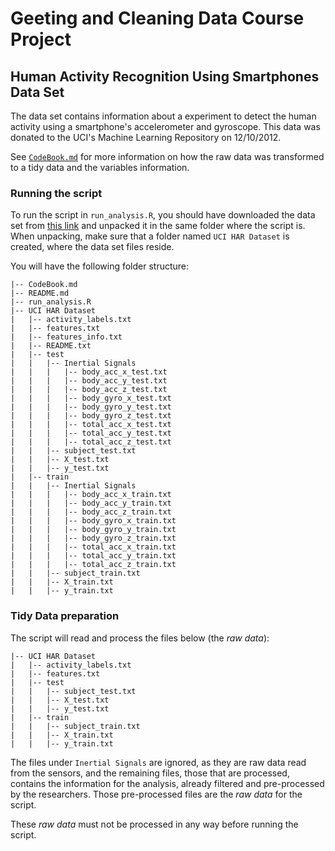 Geeting and Cleaning Data Course Project
========================================

Human Activity Recognition Using Smartphones Data Set
-----------------------------------------------------

The data set contains information about a experiment to detect the
human activity using a smartphone's accelerometer and gyroscope. This
data was donated to the UCI's Machine Learning Repository on
12/10/2012.

See [`CodeBook.md`](CodeBook.md) for more information on how the raw data was
transformed to a tidy data and the variables information.

### Running the script

To run the script in `run_analysis.R`, you should have downloaded the data set
from [this link](https://d396qusza40orc.cloudfront.net/getdata%2Fprojectfiles%2FUCI%20HAR%20Dataset.zip)
and unpacked it in the same folder where the script is. When unpacking, make
sure that a folder named `UCI HAR Dataset` is created, where the data set
files reside.

You will have the following folder structure:

    |-- CodeBook.md
    |-- README.md
    |-- run_analysis.R
    |-- UCI HAR Dataset
    |   |-- activity_labels.txt
    |   |-- features.txt
    |   |-- features_info.txt
    |   |-- README.txt
    |   |-- test
    |   |   |-- Inertial Signals
    |   |   |   |-- body_acc_x_test.txt
    |   |   |   |-- body_acc_y_test.txt
    |   |   |   |-- body_acc_z_test.txt
    |   |   |   |-- body_gyro_x_test.txt
    |   |   |   |-- body_gyro_y_test.txt
    |   |   |   |-- body_gyro_z_test.txt
    |   |   |   |-- total_acc_x_test.txt
    |   |   |   |-- total_acc_y_test.txt
    |   |   |   |-- total_acc_z_test.txt
    |   |   |-- subject_test.txt
    |   |   |-- X_test.txt
    |   |   |-- y_test.txt
    |   |-- train
    |   |   |-- Inertial Signals
    |   |   |   |-- body_acc_x_train.txt
    |   |   |   |-- body_acc_y_train.txt
    |   |   |   |-- body_acc_z_train.txt
    |   |   |   |-- body_gyro_x_train.txt
    |   |   |   |-- body_gyro_y_train.txt
    |   |   |   |-- body_gyro_z_train.txt
    |   |   |   |-- total_acc_x_train.txt
    |   |   |   |-- total_acc_y_train.txt
    |   |   |   |-- total_acc_z_train.txt
    |   |   |-- subject_train.txt
    |   |   |-- X_train.txt
    |   |   |-- y_train.txt 

### Tidy Data preparation

The script will read and process the files below (the *raw data*):

    |-- UCI HAR Dataset
    |   |-- activity_labels.txt
    |   |-- features.txt
    |   |-- test
    |   |   |-- subject_test.txt
    |   |   |-- X_test.txt
    |   |   |-- y_test.txt
    |   |-- train
    |   |   |-- subject_train.txt
    |   |   |-- X_train.txt
    |   |   |-- y_train.txt  

The files under `Inertial Signals` are ignored, as they are raw data
read from the sensors, and the remaining files, those that are
processed, contains the information for the analysis, already
filtered and pre-processed by the researchers. Those pre-processed
files are the *raw data* for the script.

These *raw data* must not be processed in any way before running the
script. 
